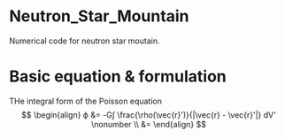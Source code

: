 # Neutron_Star_Mountain
Numerical code for neutron star moutain.

# Basic equation & formulation

THe integral form of the Poisson equation 
$$
\begin{align}
ϕ &= -G∫ \frac{\rho(\vec{r}')}{|\vec{r} - \vec{r}'|} dV'  \nonumber \\
  &= 
\end{align}
$$
